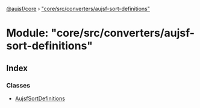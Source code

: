 [@aujsf/core](../README.md) › ["core/src/converters/aujsf-sort-definitions"](_core_src_converters_aujsf_sort_definitions_.md)

# Module: "core/src/converters/aujsf-sort-definitions"

## Index

### Classes

* [AujsfSortDefinitions](../classes/_core_src_converters_aujsf_sort_definitions_.aujsfsortdefinitions.md)
